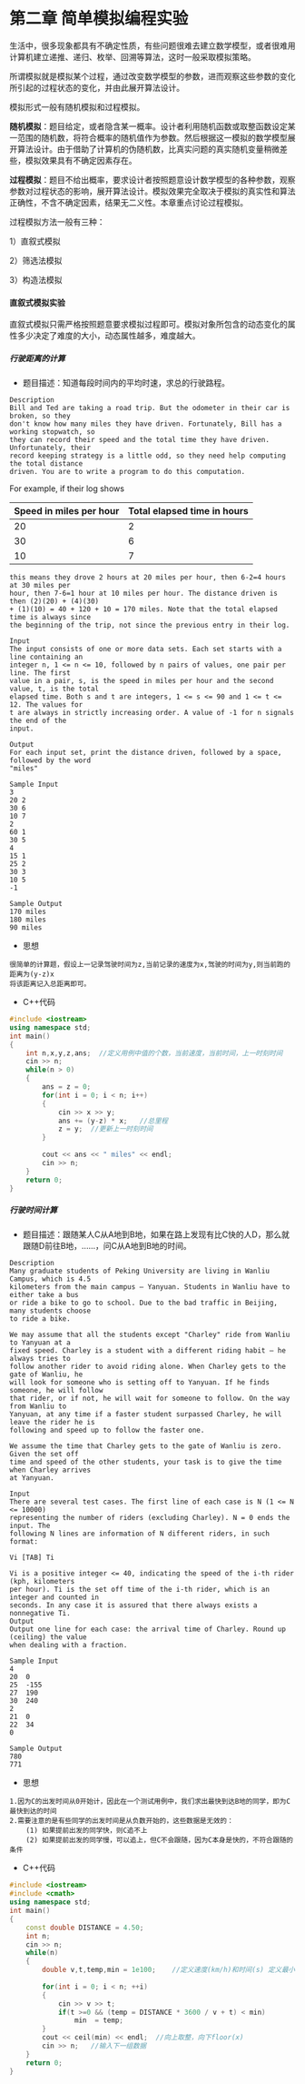 # 第二章 简单模拟编程实验

生活中，很多现象都具有不确定性质，有些问题很难去建立数学模型，或者很难用计算机建立递推、递归、枚举、回溯等算法，这时一般采取模拟策略。  

所谓模拟就是模拟某个过程，通过改变数学模型的参数，进而观察这些参数的变化所引起的过程状态的变化，并由此展开算法设计。

模拟形式一般有随机模拟和过程模拟。  

**随机模拟**：题目给定，或者隐含某一概率。设计者利用随机函数或取整函数设定某一范围的随机数，将符合概率的随机值作为参数。然后根据这一模拟的数学模型展开算法设计。由于借助了计算机的伪随机数，比真实问题的真实随机变量稍微差些，模拟效果具有不确定因素存在。

**过程模拟**：题目不给出概率，要求设计者按照题意设计数学模型的各种参数，观察参数对过程状态的影响，展开算法设计。模拟效果完全取决于模拟的真实性和算法正确性，不含不确定因素，结果无二义性。本章重点讨论过程模拟。

过程模拟方法一般有三种：  

1）直叙式模拟  

2）筛选法模拟  

3）构造法模拟  

#### 直叙式模拟实验

直叙式模拟只需严格按照题意要求模拟过程即可。模拟对象所包含的动态变化的属性多少决定了难度的大小，动态属性越多，难度越大。

##### 行驶距离的计算

- 题目描述：知道每段时间内的平均时速，求总的行驶路程。

```
Description
Bill and Ted are taking a road trip. But the odometer in their car is broken, so they  
don't know how many miles they have driven. Fortunately, Bill has a working stopwatch, so 
they can record their speed and the total time they have driven. Unfortunately, their   
record keeping strategy is a little odd, so they need help computing the total distance 
driven. You are to write a program to do this computation. 
```

For example, if their log shows 

| Speed in miles per hour | Total elapsed time in hours |
| ----------------------- | --------------------------- |
| 20                      | 2                           |
| 30                      | 6                           |
| 10                      | 7                           |

```
this means they drove 2 hours at 20 miles per hour, then 6-2=4 hours at 30 miles per  
hour, then 7-6=1 hour at 10 miles per hour. The distance driven is then (2)(20) + (4)(30)
+ (1)(10) = 40 + 120 + 10 = 170 miles. Note that the total elapsed time is always since  
the beginning of the trip, not since the previous entry in their log.  

Input
The input consists of one or more data sets. Each set starts with a line containing an 
integer n, 1 <= n <= 10, followed by n pairs of values, one pair per line. The first   
value in a pair, s, is the speed in miles per hour and the second value, t, is the total 
elapsed time. Both s and t are integers, 1 <= s <= 90 and 1 <= t <= 12. The values for  
t are always in strictly increasing order. A value of -1 for n signals the end of the 
input. 

Output
For each input set, print the distance driven, followed by a space, followed by the word 
"miles"

Sample Input
3
20 2
30 6
10 7
2
60 1
30 5
4
15 1
25 2
30 3
10 5
-1

Sample Output
170 miles
180 miles
90 miles
```

- 思想

```
很简单的计算题，假设上一记录驾驶时间为z,当前记录的速度为x,驾驶的时间为y,则当前跑的距离为(y-z)x  
将该距离记入总距离即可。
```

- C++代码

```c++
#include <iostream>
using namespace std;
int main()
{
	int n,x,y,z,ans;  //定义用例中值的个数，当前速度，当前时间，上一时刻时间
	cin >> n;
	while(n > 0)
	{
		ans = z = 0;
		for(int i = 0; i < n; i++)
		{
			cin >> x >> y;
			ans += (y-z) * x;	//总里程
			z = y;	//更新上一时刻时间
		}
		
		cout << ans << " miles" << endl;
		cin >> n;
	}
	return 0;
}
```

##### 行驶时间计算

- 题目描述：跟随某人C从A地到B地，如果在路上发现有比C快的人D，那么就跟随D前往B地，......，问C从A地到B地的时间。

```
Description
Many graduate students of Peking University are living in Wanliu Campus, which is 4.5 
kilometers from the main campus – Yanyuan. Students in Wanliu have to either take a bus 
or ride a bike to go to school. Due to the bad traffic in Beijing, many students choose 
to ride a bike. 

We may assume that all the students except "Charley" ride from Wanliu to Yanyuan at a 
fixed speed. Charley is a student with a different riding habit – he always tries to 
follow another rider to avoid riding alone. When Charley gets to the gate of Wanliu, he 
will look for someone who is setting off to Yanyuan. If he finds someone, he will follow 
that rider, or if not, he will wait for someone to follow. On the way from Wanliu to 
Yanyuan, at any time if a faster student surpassed Charley, he will leave the rider he is 
following and speed up to follow the faster one. 

We assume the time that Charley gets to the gate of Wanliu is zero. Given the set off 
time and speed of the other students, your task is to give the time when Charley arrives 
at Yanyuan. 

Input
There are several test cases. The first line of each case is N (1 <= N <= 10000) 
representing the number of riders (excluding Charley). N = 0 ends the input. The 
following N lines are information of N different riders, in such format: 

Vi [TAB] Ti 

Vi is a positive integer <= 40, indicating the speed of the i-th rider (kph, kilometers
per hour). Ti is the set off time of the i-th rider, which is an integer and counted in 
seconds. In any case it is assured that there always exists a nonnegative Ti. 
Output
Output one line for each case: the arrival time of Charley. Round up (ceiling) the value 
when dealing with a fraction.

Sample Input
4
20	0
25	-155
27	190
30	240
2
21	0
22	34
0

Sample Output
780
771
```



- 思想

```
1.因为C的出发时间从0开始计，因此在一个测试用例中，我们求出最快到达B地的同学，即为C最快到达的时间
2.需要注意的是有些同学的出发时间是从负数开始的，这些数据是无效的：
	(1) 如果提前出发的同学快，则C追不上
	(2) 如果提前出发的同学慢，可以追上，但C不会跟随，因为C本身是快的，不符合跟随的条件
```

- C++代码

```c++
#include <iostream>
#include <cmath>
using namespace std;
int main()
{
	const double DISTANCE = 4.50;
	int n;
	cin >> n;
	while(n)
	{
		double v,t,temp,min = 1e100;	//定义速度(km/h)和时间(s) 定义最小时间	
		 
		for(int i = 0; i < n; ++i)
		{
			cin >> v >> t;
			if(t >=0 && (temp = DISTANCE * 3600 / v + t) < min)
				min  = temp;
		}
		cout << ceil(min) << endl;	//向上取整，向下floor(x)
		cin >> n;	//输入下一组数据
	}
	return 0;
}
```

